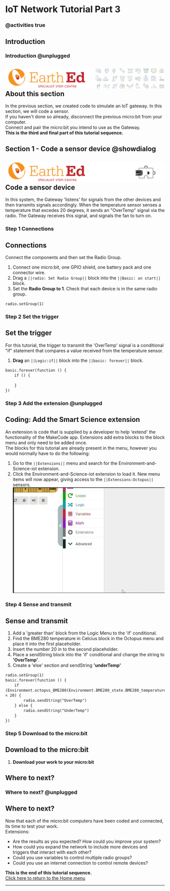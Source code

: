 # IoT Network Tutorial Part 3

<!----Section 3 of IoT_Network_Tutorial-----------Complete--------  
------Create the IoT sensor code----------------------------------
----------------------------------------------------------------->
### @activities true

## Introduction
### Introduction @unplugged

![](https://raw.githubusercontent.com/EarthEdSTEM/earthed-iot-programs-tutorials/master/Images/T_IoT_Network/T_IoT_Network_Banner_P1.png)
About this section
-----------------
In the previous section, we created code to simulate an IoT gateway. In this section, we will code a sensor.<br>
If you haven't done so already, disconnect the previous micro:bit from your computer.<br>
Connect and pair the micro:bit you intend to use as the Gateway.<br>
**This is the third and final part of this tutorial sequence.**<br>


## Section 1 - Code a sensor device  @showdialog
![](https://raw.githubusercontent.com/EarthEdSTEM/earthed-iot-programs-tutorials/master/Images/T_IoT_Network/T_IoT_Network_Banner_P3.png)
Code a sensor device
---------------------
In this system, the Gateway 'listens' for signals from the other devices and then transmits signals accordingly. 
When the temperature sensor senses a temperature that excedes 20 degrees, it sends an "OverTemp" signal via the radio. 
The Gateway receives this signal, and signals the fan to turn on. 

### Step 1 Connections
Connections
-----------------
Connect the components and then set the Radio Group.
1. Connect one micro:bit, one GPIO shield, one battery pack and one connector wire.
2. Drag a ``||radio: Set Radio Group||`` block into the ``||Basic: on start||`` block.<br>
3. Set the **Radio Group to 1**. Check that each device is in the same radio group.
```blocks
radio.setGroup(1)
```
### Step 2 Set the trigger
Set the trigger
-----------------
For this tutorial, the trigger to transmit the 'OverTemp' signal is a conditional "if" statement that compares a value received from the temperature sensor.
1. **Drag** an ``||Logic:if||`` block into the ``||basic: forever||`` block.

```blocks
basic.forever(function () {
    if () {
        
    }
})
```

### Step 3 Add the extension @unplugged
Coding: Add the Smart Science extension
----------------------------------------
An extension is code that is supplied by a developer to help 'extend' the functionality of the MakeCode app. Extensions add extra blocks to the block menu and only need to be added once. 
<br>The blocks for this tutorial are already present in the menu, however you would normally have to do the following:
1. Go to the ``||Extensions||`` menu and search for the Environment-and-Science-iot extension. 
2. Click the Environment-and-Science-iot extension to load it. New menu items will now appear, giving access to the ``||Extensions:Octopus||`` sensors.
![Add the extension](https://raw.githubusercontent.com/EarthEdSTEM/earthed-iot-programs-tutorials/master/Images/General/Add_Extension.gif)


### Step 4 Sense and transmit
Sense and transmit
-----------------
1. Add a 'greater than' block from the Logic Menu to the 'if' conditional.
2. Find the BME280 temperature in Celcius block in the Octopus menu and place it into the first placeholder.
3. Insert the number 20 in to the second placeholder.
4. Place a sendString block into the 'if' conditional and change the string to **'OverTemp'**.
5. Create a 'else' section and sendString **'underTemp'**

```blocks
radio.setGroup(1)
basic.forever(function () {
    if (Environment.octopus_BME280(Environment.BME280_state.BME280_temperature_C) < 20) {
        radio.sendString("OverTemp")
    } else {
        radio.sendString("UnderTemp")
    }
})
```

### Step 5 Download to the micro:bit
Download to the micro:bit
-----------------
1. **Download your work to your micro:bit**<br>

## Where to next?
### Where to next? @unplugged
Where to next?
-----------------
Now that each of the micro:bit computers have been coded and connected, its time to test your work.<br>
Extensions:
* Are the results as you expected? How could you improve your system?
* How could you expand the network to include more devices and triggers that interact with each other?
* Could you use variables to control multiple radio groups?
* Could you use an internet connection to control remote devices?

**This is the end of this tutorial sequence.**<br>
[Click here to return to the Home menu](https://sites.google.com/earthed.vic.edu.au/tutorial-iot/home)<br>
 

<script src="https://makecode.com/gh-pages-embed.js" > </script><script>makeCodeRender("{{ site.makecode.home_url }}", "{{ site.github.owner_name }}/{ { site.github.repository_name } } ");</script>

----------------------------------------------
